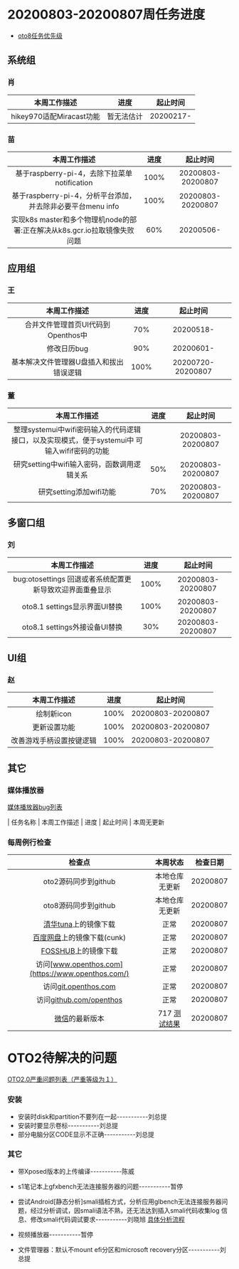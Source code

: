 # 20200803-20200807周任务进度
- [oto8任务优先级](https://github.com/openthos/app-testing-results/blob/master/%E5%8A%9F%E8%83%BD%E6%B5%8B%E8%AF%95%E7%9B%B8%E5%85%B3/oto8%E4%BB%BB%E5%8A%A1%E4%BC%98%E5%85%88%E7%BA%A7%E5%88%97%E8%A1%A8.md)

## 系统组
### 肖

|                    本周工作描述                   |      进度      |  起止时间  |
| :----------------------------------------------: | :------------: | :--------: |
| hikey970适配Miracast功能 | 暂无法估计	| 20200217- |

### 苗

|                    本周工作描述                    | 进度 |     起止时间      |
| :------------------------------------------------: | :--: | :---------------: |
| 基于raspberry-pi-4，去除下拉菜单notification | 100% | 20200803-20200807 |
| 基于raspberry-pi-4，分析平台添加，并去除非必要平台menu info | 100% | 20200803-20200807 |
| 实现k8s master和多个物理机node的部署:正在解决从k8s.gcr.io拉取镜像失败问题 | 60% | 20200506- |

## 应用组

### 王

|     本周工作描述     | 进度 | 起止时间  |
| :------------------: | :--: | :-------: |
| 合并文件管理首页UI代码到Openthos中 | 70%  | 20200518- |
|     修改日历bug      | 90%  | 20200601- |
|     基本解决文件管理器U盘插入和拔出错误逻辑      | 100%  | 20200720-20200807 |

### 董

|                    本周工作描述                    | 进度 |     起止时间      |
| :------------------------------------------------: | :--: | :---------------: |
|整理systemui中wifi密码输入的代码逻辑接口，以及实现模式，便于systemui中 可输入wifif密码的功能  |  | 20200803-20200807 |
|研究setting中wifi输入密码，函数调用逻辑关系  | 50% | 20200803-20200807 |
|研究setting添加wifi功能  | 70% | 20200803-20200807 |

## 多窗口组

### 刘

|                    本周工作描述                    | 进度 |     起止时间      |
| :------------------------------------------------: | :--: | :---------------: |
|bug:otosettings 回退或者系统配置更新导致欢迎界面重叠显示  | 100% | 20200803-20200807 |
|oto8.1 settings显示界面UI替换  | 100% | 20200803-20200807 |
|oto8.1 settings外接设备UI替换  | 30% | 20200803-20200807 |

## UI组

### 赵

|    本周工作描述    | 进度 |     起止时间      |
| :------------: | :--: | :---------------: |
| 绘制新icon | 100% | 20200803-20200807 |
| 更新设置功能 | 100% | 20200803-20200807 |
| 改善游戏手柄设置按键逻辑 | 100% | 20200803-20200807 |

## 其它

### 媒体播放器

[媒体播放器bug列表](https://github.com/openthos/app-testing-results/blob/master/%E5%85%B6%E5%AE%83%E5%BA%94%E7%94%A8/oto%E5%AA%92%E4%BD%93%E6%92%AD%E6%94%BE%E5%99%A8.md)

|          任务名称          | 本周工作描述 | 进度 |  起止时间  |
本周无更新

### 每周例行检查

|         检查点          |                           本周状态                           | 检查日期 |
| :---------------------: | :----------------------------------------------------------: | :------: |
|  oto2源码同步到github   |                 本地仓库无更新                 | 20200807 |
|  oto8源码同步到github   |                 本地仓库无更新                 | 20200807 |
|  [清华tuna](https://mirrors.tuna.tsinghua.edu.cn/openthos/Release/8.1/unstable/)上的镜像下载  |                             正常                             | 20200807 |
|  [百度网盘](https://pan.baidu.com/s/1IAlhGoAs34XLTNWKzopPew)上的镜像下载(cunk)  |                             正常                             | 20200807 |
|   [FOSSHUB](https://www.fosshub.com/OPENTHOS.html)上的镜像下载   |                             正常                             | 20200807 |
|  访问[www.openthos.com](https://www.openthos.com/)  |                             正常                             | 20200807 |
| 访问[git.openthos.com](https://git.openthos.com/) |                             正常                             | 20200807 |
| 访问[github.com/openthos](https://github.com/openthos) |                             正常                             | 20200807 |
| [微信](https://weixin.qq.com/)的最新版本 | 717 [测试结果](https://github.com/openthos/app-testing-results/blob/master/%E5%85%B6%E5%AE%83%E5%BA%94%E7%94%A8/%E5%BE%AE%E4%BF%A1%E9%97%AE%E9%A2%98.md) | 20200807 |



# OTO2待解决的问题
[OTO2.0严重问题列表（严重等级为１）](https://github.com/openthos/app-testing-results/blob/master/%E5%8A%9F%E8%83%BD%E6%B5%8B%E8%AF%95%E7%9B%B8%E5%85%B3/OTO2.0%E4%B8%A5%E9%87%8D%E9%97%AE%E9%A2%98%E5%88%97%E8%A1%A8.md)

### 安装

- 安装时disk和partition不要列在一起-----------刘总提
- 安装时要显示卷标-----------刘总提
- 部分电脑分区CODE显示不正确-----------刘总提

### 其它

- 带Xposed版本的上传编译-----------陈威

- s1笔记本上gfxbench无法连接服务器的问题-----------暂停

- 尝试Android[静态分析]smali插桩方式，分析应用glbench无法连接服务器问题，经过分析调试，因smali语法不熟，还无法达到插入smali代码收集log 信息、修改smali代码调试要求-----------刘晓旭 [具体分析流程](https://github.com/openthos/multiwin-analysis/blob/master/multiwindow/liuxx/Android%20smali%22%E6%8F%92%E6%A1%A9%22%E8%B0%83%E8%AF%95apk.md)
- 视频播放器-----------暂停
- 文件管理器：默认不mount efi分区和microsoft recovery分区-----------刘总提

